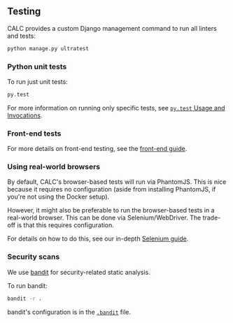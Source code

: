 ## Testing

CALC provides a custom Django management command to run all linters and tests:

```sh
python manage.py ultratest
```

### Python unit tests

To run just unit tests:

```sh
py.test
```

For more information on running only specific tests, see
[`py.test` Usage and Invocations][pytest].

### Front-end tests

For more details on front-end testing, see the [front-end guide](frontend.md).

### Using real-world browsers

By default, CALC's browser-based tests will run via PhantomJS. This
is nice because it requires no configuration (aside from installing
PhantomJS, if you're not using the Docker setup).

However, it might also be preferable to run the browser-based tests in
a real-world browser. This can be done via Selenium/WebDriver. The
trade-off is that this requires configuration.

For details on how to do this, see our in-depth [Selenium guide](selenium.md).

### Security scans

We use [bandit](https://github.com/openstack/bandit) for security-related
static analysis.

To run bandit:

```sh
bandit -r .
```

bandit's configuration is in the [`.bandit`](../.bandit) file.

[pytest]: https://pytest.org/latest/usage.html
